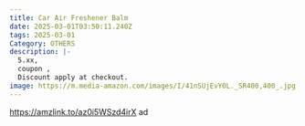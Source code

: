 ```yaml
---
title: Car Air Freshener Balm
date: 2025-03-01T03:50:11.240Z
tags: 2025-03-01
Category: OTHERS
description: |-
  5.xx,
  coupon ,
  Discount apply at checkout.
image: https://m.media-amazon.com/images/I/41nSUjEvY0L._SR400,400_.jpg
---
```

https://amzlink.to/az0i5WSzd4irX   ad